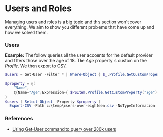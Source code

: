 # Users and Roles

Managing users and roles is a big topic and this section won't cover everything. We aim to show you different problems that have come up and how we solved them.

### Users

**Example:** The follow queries all the user accounts for the default provider and filters those over the age of 18. The *Age* property is custom on the *Profile*. We then export to CSV.

```powershell
$users = Get-User -Filter * | Where-Object { $_.Profile.GetCustomProperty("age") -gt 18 } 

$property = @(
    "Name",
    @{Name="Age";Expression={ $PSItem.Profile.GetCustomProperty("age") }}
)
$users | Select-Object -Property $property | 
  Export-CSV -Path c:\temp\users-over-eighteen.csv -NoTypeInformation
```

### References

* [Using Get-User command to query over 200k users][1]

[1]: http://stackoverflow.com/questions/34982451/sitecore-powershell-get-user-command/34994302#34994302
